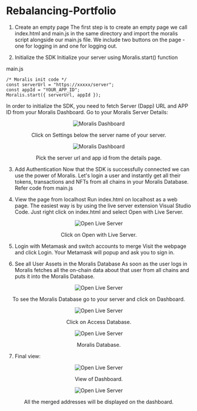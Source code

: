 # Rebalancing-Portfolio

1. Create an empty page
The first step is to create an empty page we call index.html and main.js in the same directory and import the moralis script alongside our main.js file. We include two buttons on the page - one for logging in and one for logging out.

2. Initialize the SDK
Initialize your server using Moralis.start() function

main.js
```
/* Moralis init code */
const serverUrl = "https://xxxxx/server";
const appId = "YOUR_APP_ID";
Moralis.start({ serverUrl, appId });
```

In order to initialize the SDK, you need to fetch Server (Dapp) URL and APP ID from your Moralis Dashboard. Go to your Moralis Server Details:

<p align="center">
    <img src="https://user-images.githubusercontent.com/87430736/188580317-16c21553-3e73-4819-a821-04e9738059ac.png" alt="Moralis Dashboard">
</p>
<p align="center">
    Click on Settings below the server name of your server.
</p>
<p align="center">
    <img src="https://user-images.githubusercontent.com/87430736/188580534-f9e49344-4d59-4b5d-8456-975aeb69377b.png" alt="Moralis Dashboard">
</p>
<p align="center">
    Pick the server url and app id from the details page.
</p>

3. Add Authentication
Now that the SDK is successfully connected we can use the power of Moralis. Let's login a user and instantly get all their tokens, transactions and NFTs from all chains in your Moralis Database.
Refer code from main.js

4. View the page from localhost
Run index.html on localhost as a web page. The easiest way is by using the live server extension Visual Studio Code. Just right click on index.html and select Open with Live Server.

<p align="center">
    <img src="https://user-images.githubusercontent.com/87430736/188593180-63dd2470-c076-4366-8257-245e9ebd4341.png" alt="Open Live Server">
</p>
<p align="center">
    Click on Open with Live Server.
</p>

5. Login with Metamask and switch accounts to merge
Visit the webpage and click Login. Your Metamask will popup and ask you to sign in.

6. See all User Assets in the Moralis Database
As soon as the user logs in Moralis fetches all the on-chain data about that user from all chains and puts it into the Moralis Database.

<p align="center">
    <img src="https://user-images.githubusercontent.com/87430736/188581465-3338ed80-4c0e-40c7-91f6-c43c91345d03.png" alt="Open Live Server">
</p>
<p align="center">
    To see the Moralis Database go to your server and click on Dashboard.
</p>
<p align="center">
    <img src="https://user-images.githubusercontent.com/87430736/188584463-ae5d1068-4867-4a6f-8c3b-d99330305e21.png" alt="Open Live Server">
</p>
<p align="center">
    Click on Access Database.
</p>
<p align="center">
    <img src="https://user-images.githubusercontent.com/87430736/188595220-6e2a9f5c-9efc-4c98-8f10-cd0394e06dda.png" alt="Open Live Server">
</p>
<p align="center">
    Moralis Database.
</p>

7. Final view:

<p align="center">
    <img src="https://user-images.githubusercontent.com/87430736/188595848-9c55b47b-97e3-4643-a3c3-ebb358b3eeeb.png" alt="Open Live Server">
</p>
<p align="center">
    View of Dashboard.
</p>
<p align="center">
    <img src="https://user-images.githubusercontent.com/87430736/188596404-e3143348-f33b-4fbc-a01c-f6fd2233de96.png" alt="Open Live Server">
</p>
<p align="center">
    All the merged addresses will be displayed on the dashboard.
</p>
